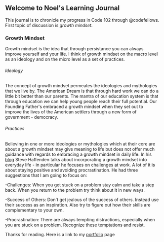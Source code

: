 ## Welcome to Noel's Learning Journal

This journal is to chronicle my progress in Code 102 through @codefellows. First topic of discussion is *growth mindset*.

### Growth Mindset

Growth mindset is the idea that through persistance you can always improve yourself and your life. I think of growth mindset on the macro level as an ideology and on the micro level as a set of practices.

###### Ideology
The concept of growth mindset permeates the ideologies and mythologies that we live by. The American Dream is that through hard work we can do a little bit better than our parents. The mantra of our education system is that through education we can help young people reach their full potential. Our Founding Father's embraced a growth mindset when they set out to improve the lives of the American settlers through a new form of government - democracy. 

###### Practices
Believing in one or more ideologies or mythologies which at their core are about a growth mindset may give meaning to life but does not offer much guidance with regards to embracing a growth mindset in daily life. In his [blog](https://www.atlassian.com/blog/inside-atlassian/growth-mindset) Steve Haffenden talks about incorporating a growth mindset into everyday life - in particular he focuses on challenges at work. A lot of it is about staying positive and avoiding procrastination. He had three suggestions that I am going to focus on:

-Challenges: When you get stuck on a problem stay calm and take a step back. When you return to the problem try think about it in new ways.

-Success of Others: Don't get jealous of the success of others. Instead use their success as an inspiration. Also try to figure out how their skills are complementary to your own. 

-Procrastination: There are always tempting distractions, especially when you are stuck on a problem. Recognize these temptations and resist. 


Thanks for reading. Here is a link to my [portfolio](https://github.com/Noelm1989?tab=projects) page



